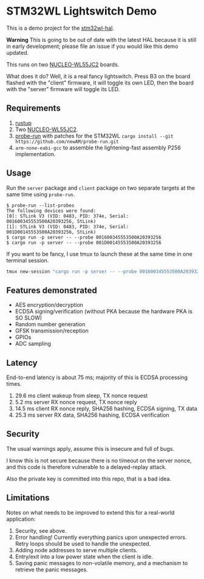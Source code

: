 # STM32WL Lightswitch Demo

This is a demo project for the [stm32wl-hal].

**Warning** This is going to be out of date with the latest HAL because it is
still in early development; please file an issue if you would like this demo
updated.

This runs on two [NUCLEO-WL55JC2] boards.

What does it do?  Well, it is a real fancy lightswitch.
Press B3 on the board flashed with the "client" firmware, it will toggle its own
LED, then the board with the "server" firmware will toggle its LED.

## Requirements

1. [rustup](https://rustup.rs/)
2. Two [NUCLEO-WL55JC2].
3. [probe-run] with patches for the STM32WL
   `cargo install --git https://github.com/newAM/probe-run.git`
4. `arm-none-eabi-gcc` to assemble the lightening-fast assembly
   P256 implementation.

## Usage

Run the `server` package and `client` package on two separate targets at the
same time using `probe-run`.

```console
$ probe-run --list-probes
The following devices were found:
[0]: STLink V3 (VID: 0483, PID: 374e, Serial: 001600345553500A20393256, StLink)
[1]: STLink V3 (VID: 0483, PID: 374e, Serial: 001D00145553500A20393256, StLink)
$ cargo run -p server -- --probe 001600345553500A20393256
$ cargo run -p server -- --probe 001D00145553500A20393256
```

If you want to be fancy, I use tmux to launch these at the same time in one
terminal session.

```bash
tmux new-session "cargo run -p server -- --probe 001600345553500A20393256" \; split-window "cargo run -p client -- --probe 001D00145553500A20393256" \; setw remain-on-exit on \;
```

## Features demonstrated

* AES encryption/decryption
* ECDSA signing/verification (without PKA because the hardware PKA is SO SLOW)
* Random number generation
* GFSK transmission/reception
* GPIOs
* ADC sampling

## Latency

End-to-end latency is about 75 ms; majority of this is ECDSA processing times.

1. 29.6 ms client wakeup from sleep, TX nonce request
2. 5.2 ms server RX nonce request, TX nonce reply
3. 14.5 ms client RX nonce reply, SHA256 hashing, ECDSA signing, TX data
4. 25.3 ms server RX data, SHA256 hashing, ECDSA verification

## Security

The usual warnings apply, assume this is insecure and full of bugs.

I know this is not secure because there is no timeout on the server
nonce, and this code is therefore vulnerable to a delayed-replay attack.

Also the private key is committed into this repo, that is a bad idea.

## Limitations

Notes on what needs to be improved to extend this for a real-world application:

1. Security, see above.
2. Error handling! Currently everything panics upon unexpected errors.
   Retry loops should be used to handle the unexpected.
3. Adding node addresses to serve multiple clients.
4. Entry/exit into a low power state when the client is idle.
5. Saving panic messages to non-volatile memory,
   and a mechanism to retrieve the panic messages.

[stm32wl-hal]: https://github.com/newAM/stm32wl-hal
[NUCLEO-WL55JC2]: https://www.st.com/en/evaluation-tools/nucleo-wl55jc.html#sample-buy
[probe-run]: https://github.com/knurling-rs/probe-run
[rustup]: https://rustup.rs/
